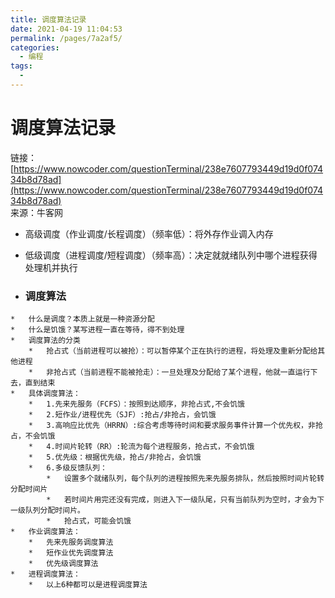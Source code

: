 ```yaml
---
title: 调度算法记录
date: 2021-04-19 11:04:53
permalink: /pages/7a2af5/
categories:
  - 编程
tags:
  - 
---
```

# 调度算法记录  

链接：[https://www.nowcoder.com/questionTerminal/238e7607793449d19d0f07434b8d78ad](https://www.nowcoder.com/questionTerminal/238e7607793449d19d0f07434b8d78ad)    
来源：牛客网    
    
*   高级调度（作业调度/长程调度）（频率低）：将外存作业调入内存    
*   低级调度（进程调度/短程调度）（频率高）：决定就就绪队列中哪个进程获得处理机并执行    
    
 *   ### 调度算法    
    
    *   什么是调度？本质上就是一种资源分配    
    *   什么是饥饿？某写进程一直在等待，得不到处理    
    *   调度算法的分类    
        *   抢占式（当前进程可以被抢）：可以暂停某个正在执行的进程，将处理及重新分配给其他进程    
        *   非抢占式（当前进程不能被抢走）：一旦处理及分配给了某个进程，他就一直运行下去，直到结束    
    *   具体调度算法：    
        *   1.先来先服务（FCFS）：按照到达顺序，非抢占式,不会饥饿    
        *   2.短作业/进程优先（SJF）:抢占/非抢占，会饥饿    
        *   3.高响应比优先（HRRN）:综合考虑等待时间和要求服务事件计算一个优先权，非抢占，不会饥饿    
        *   4.时间片轮转（RR）:轮流为每个进程服务，抢占式，不会饥饿    
        *   5.优先级：根据优先级，抢占/非抢占，会饥饿    
        *   6.多级反馈队列：    
            *   设置多个就绪队列，每个队列的进程按照先来先服务排队，然后按照时间片轮转分配时间片    
            *   若时间片用完还没有完成，则进入下一级队尾，只有当前队列为空时，才会为下一级队列分配时间片。    
            *   抢占式，可能会饥饿    
    *   作业调度算法：    
        *   先来先服务调度算法    
        *   短作业优先调度算法    
        *   优先级调度算法    
    *   进程调度算法：    
        *   以上6种都可以是进程调度算法    

